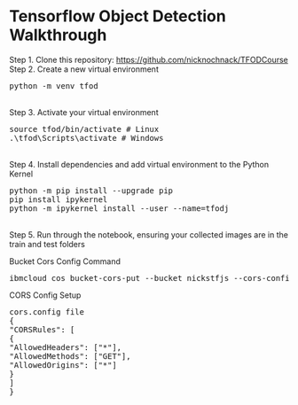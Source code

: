 # Tensorflow Object Detection Walkthrough

Step 1. Clone this repository: https://github.com/nicknochnack/TFODCourse
<br/>
Step 2. Create a new virtual environment 
<pre>
python -m venv tfod
</pre> 
<br/>
Step 3. Activate your virtual environment
<pre>
source tfod/bin/activate # Linux
.\tfod\Scripts\activate # Windows 
</pre>
<br/>
Step 4. Install dependencies and add virtual environment to the Python Kernel
<pre>
python -m pip install --upgrade pip
pip install ipykernel
python -m ipykernel install --user --name=tfodj
</pre>
<br/>
Step 5. Run through the notebook, ensuring your collected images are in the train and test folders


Bucket Cors Config Command 
<pre>
ibmcloud cos bucket-cors-put --bucket nickstfjs --cors-configuration file://corsconfig.json
</pre>

CORS Config Setup
<pre>
cors.config file
{
"CORSRules": [
{
"AllowedHeaders": ["*"],
"AllowedMethods": ["GET"],
"AllowedOrigins": ["*"]
}
]
}
</pre>

